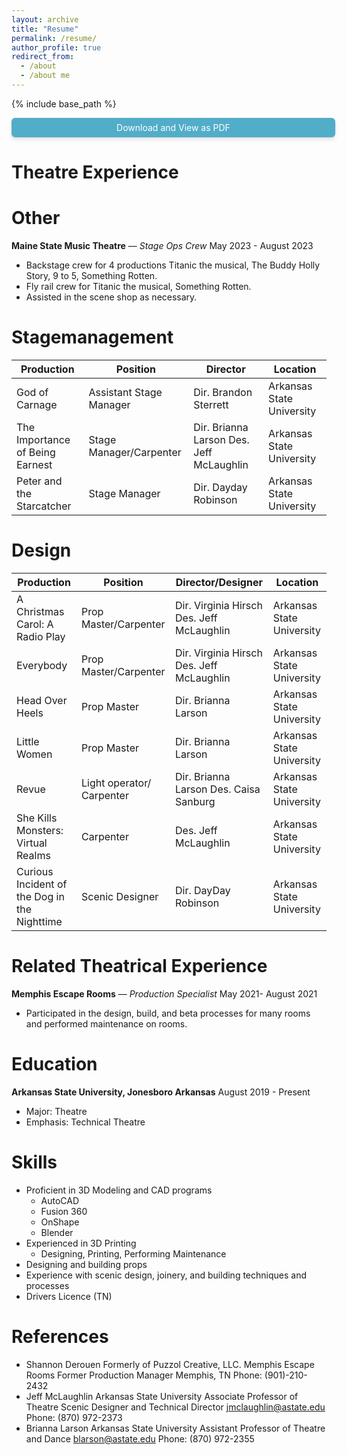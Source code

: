 ```yaml
---
layout: archive
title: "Resume"
permalink: /resume/
author_profile: true
redirect_from:
  - /about
  - /about me
---
```


{% include base_path %}

<a href="https://docs.google.com/document/d/1r2sbgcDgDxmxz0EYZ4J5erLjHD2u6MNY7USb8visLvU/export?format=pdf" target=_blank
   style="width:100%;display:block;text-align:center;padding:.5em;background-color:#52adc8;color:#fff;border-radius:6px;box-shadow:0 4px 6px rgba(50,50,93,.11), 0 1px 3px          rgba(0,0,0,.08);text-decoration:none">Download and View as PDF</a>  
   
   
Theatre Experience
======

**Other**
======

**Maine State Music Theatre** — *Stage Ops Crew* May 2023 - August 2023 
  * Backstage crew for 4 productions Titanic the musical, The Buddy Holly Story, 9 to 5, Something Rotten. 
  * Fly rail crew for Titanic the musical, Something Rotten. 
  * Assisted in the scene shop as necessary.

**Stagemanagement**   
======

| Production                      | Position	             | Director			                | Location                  |
|---------------------------------|--------------------------|------------------------------------------|---------------------------|
| God of Carnage                  | Assistant Stage Manager  | Dir. Brandon Sterrett                    | Arkansas State University |
| The Importance of Being Earnest | Stage Manager/Carpenter  | Dir. Brianna Larson Des. Jeff McLaughlin | Arkansas State University |
| Peter and the Starcatcher       | Stage Manager            | Dir. Dayday Robinson                     | Arkansas State University |


**Design**
======

| Production                         		| Position                  | Director/Designer                         | Location                  |
|-----------------------------------------------|---------------------------|-------------------------------------------|---------------------------|
| A Christmas Carol: A Radio Play    		| Prop Master/Carpenter     | Dir. Virginia Hirsch Des. Jeff McLaughlin | Arkansas State University |
| Everybody                          		| Prop Master/Carpenter     | Dir. Virginia Hirsch Des. Jeff McLaughlin | Arkansas State University |
| Head Over Heels                    		| Prop Master               | Dir. Brianna Larson                       | Arkansas State University |
| Little Women                       		| Prop Master               | Dir. Brianna Larson                       | Arkansas State University |
| Revue                              	        | Light operator/ Carpenter | Dir. Brianna Larson Des. Caisa Sanburg    | Arkansas State University |
| She Kills Monsters: Virtual Realms 	        | Carpenter                 | Des. Jeff McLaughlin                      | Arkansas State University |
| Curious Incident of the Dog in the Nighttime  | Scenic Designer 	    | Dir. DayDay Robinson 		        | Arkansas State University |


    
Related Theatrical Experience 
======

**Memphis Escape Rooms** — *Production Specialist* May 2021- August 2021   
  * Participated in the design, build, and beta processes for many rooms and performed maintenance on rooms.  
   
Education
======
**Arkansas State University, Jonesboro Arkansas** August 2019 - Present  
  * Major: Theatre
  * Emphasis: Technical Theatre

Skills
======
  
* Proficient in 3D Modeling and CAD programs
  * AutoCAD
  * Fusion 360
  * OnShape
  * Blender
* Experienced in 3D Printing
  * Designing, Printing, Performing Maintenance 
* Designing and building props 
* Experience with scenic design, joinery, and building techniques and processes
* Drivers Licence (TN)

References
======

* Shannon Derouen 
Formerly of Puzzol Creative, LLC. Memphis Escape Rooms 
Former Production Manager 
Memphis, TN 
Phone: (901)-210-2432
* Jeff McLaughlin 
	Arkansas State University 
Associate Professor of Theatre
Scenic Designer and Technical Director
jmclaughlin@astate.edu
Phone: (870) 972-2373
* Brianna Larson
	Arkansas State University
Assistant Professor of Theatre and Dance
blarson@astate.edu
Phone: (870) 972-2355
